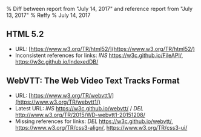 % Diff between report from "July 14, 2017" and reference report from "July 13, 2017"
% Reffy
% July 14, 2017

## HTML 5.2

- URL: [https://www.w3.org/TR/html52/](https://www.w3.org/TR/html52/)
- Inconsistent references for links: *INS* https://w3c.github.io/FileAPI/, https://w3c.github.io/IndexedDB/


## WebVTT: The Web Video Text Tracks Format

- URL: [https://www.w3.org/TR/webvtt1/](https://www.w3.org/TR/webvtt1/)
- Latest URL: *INS* https://w3c.github.io/webvtt/ / *DEL* http://www.w3.org/TR/2015/WD-webvtt1-20151208/
- Missing references for links: *DEL* https://w3c.github.io/webvtt/, https://www.w3.org/TR/css3-align/, https://www.w3.org/TR/css3-ui/


